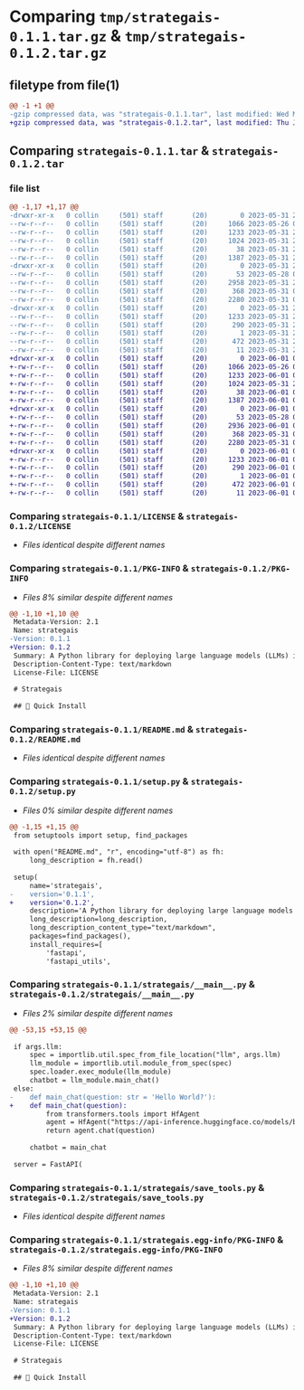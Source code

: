 # Comparing `tmp/strategais-0.1.1.tar.gz` & `tmp/strategais-0.1.2.tar.gz`

## filetype from file(1)

```diff
@@ -1 +1 @@
-gzip compressed data, was "strategais-0.1.1.tar", last modified: Wed May 31 23:39:17 2023, max compression
+gzip compressed data, was "strategais-0.1.2.tar", last modified: Thu Jun  1 01:43:02 2023, max compression
```

## Comparing `strategais-0.1.1.tar` & `strategais-0.1.2.tar`

### file list

```diff
@@ -1,17 +1,17 @@
-drwxr-xr-x   0 collin     (501) staff       (20)        0 2023-05-31 23:39:17.978816 strategais-0.1.1/
--rw-r--r--   0 collin     (501) staff       (20)     1066 2023-05-26 03:15:25.000000 strategais-0.1.1/LICENSE
--rw-r--r--   0 collin     (501) staff       (20)     1233 2023-05-31 23:39:17.978588 strategais-0.1.1/PKG-INFO
--rw-r--r--   0 collin     (501) staff       (20)     1024 2023-05-31 23:04:48.000000 strategais-0.1.1/README.md
--rw-r--r--   0 collin     (501) staff       (20)       38 2023-05-31 23:39:17.978873 strategais-0.1.1/setup.cfg
--rw-r--r--   0 collin     (501) staff       (20)     1387 2023-05-31 23:34:58.000000 strategais-0.1.1/setup.py
-drwxr-xr-x   0 collin     (501) staff       (20)        0 2023-05-31 23:39:17.977455 strategais-0.1.1/strategais/
--rw-r--r--   0 collin     (501) staff       (20)       53 2023-05-28 04:49:57.000000 strategais-0.1.1/strategais/__init__.py
--rw-r--r--   0 collin     (501) staff       (20)     2958 2023-05-31 22:58:57.000000 strategais-0.1.1/strategais/__main__.py
--rw-r--r--   0 collin     (501) staff       (20)      368 2023-05-31 04:51:38.000000 strategais-0.1.1/strategais/llm_tools.py
--rw-r--r--   0 collin     (501) staff       (20)     2280 2023-05-31 04:07:36.000000 strategais-0.1.1/strategais/save_tools.py
-drwxr-xr-x   0 collin     (501) staff       (20)        0 2023-05-31 23:39:17.978386 strategais-0.1.1/strategais.egg-info/
--rw-r--r--   0 collin     (501) staff       (20)     1233 2023-05-31 23:39:17.000000 strategais-0.1.1/strategais.egg-info/PKG-INFO
--rw-r--r--   0 collin     (501) staff       (20)      290 2023-05-31 23:39:17.000000 strategais-0.1.1/strategais.egg-info/SOURCES.txt
--rw-r--r--   0 collin     (501) staff       (20)        1 2023-05-31 23:39:17.000000 strategais-0.1.1/strategais.egg-info/dependency_links.txt
--rw-r--r--   0 collin     (501) staff       (20)      472 2023-05-31 23:39:17.000000 strategais-0.1.1/strategais.egg-info/requires.txt
--rw-r--r--   0 collin     (501) staff       (20)       11 2023-05-31 23:39:17.000000 strategais-0.1.1/strategais.egg-info/top_level.txt
+drwxr-xr-x   0 collin     (501) staff       (20)        0 2023-06-01 01:43:02.484635 strategais-0.1.2/
+-rw-r--r--   0 collin     (501) staff       (20)     1066 2023-05-26 03:15:25.000000 strategais-0.1.2/LICENSE
+-rw-r--r--   0 collin     (501) staff       (20)     1233 2023-06-01 01:43:02.484462 strategais-0.1.2/PKG-INFO
+-rw-r--r--   0 collin     (501) staff       (20)     1024 2023-05-31 23:04:48.000000 strategais-0.1.2/README.md
+-rw-r--r--   0 collin     (501) staff       (20)       38 2023-06-01 01:43:02.484679 strategais-0.1.2/setup.cfg
+-rw-r--r--   0 collin     (501) staff       (20)     1387 2023-06-01 01:41:47.000000 strategais-0.1.2/setup.py
+drwxr-xr-x   0 collin     (501) staff       (20)        0 2023-06-01 01:43:02.483334 strategais-0.1.2/strategais/
+-rw-r--r--   0 collin     (501) staff       (20)       53 2023-05-28 04:49:57.000000 strategais-0.1.2/strategais/__init__.py
+-rw-r--r--   0 collin     (501) staff       (20)     2936 2023-06-01 01:31:49.000000 strategais-0.1.2/strategais/__main__.py
+-rw-r--r--   0 collin     (501) staff       (20)      368 2023-05-31 04:51:38.000000 strategais-0.1.2/strategais/llm_tools.py
+-rw-r--r--   0 collin     (501) staff       (20)     2280 2023-05-31 04:07:36.000000 strategais-0.1.2/strategais/save_tools.py
+drwxr-xr-x   0 collin     (501) staff       (20)        0 2023-06-01 01:43:02.484231 strategais-0.1.2/strategais.egg-info/
+-rw-r--r--   0 collin     (501) staff       (20)     1233 2023-06-01 01:43:02.000000 strategais-0.1.2/strategais.egg-info/PKG-INFO
+-rw-r--r--   0 collin     (501) staff       (20)      290 2023-06-01 01:43:02.000000 strategais-0.1.2/strategais.egg-info/SOURCES.txt
+-rw-r--r--   0 collin     (501) staff       (20)        1 2023-06-01 01:43:02.000000 strategais-0.1.2/strategais.egg-info/dependency_links.txt
+-rw-r--r--   0 collin     (501) staff       (20)      472 2023-06-01 01:43:02.000000 strategais-0.1.2/strategais.egg-info/requires.txt
+-rw-r--r--   0 collin     (501) staff       (20)       11 2023-06-01 01:43:02.000000 strategais-0.1.2/strategais.egg-info/top_level.txt
```

### Comparing `strategais-0.1.1/LICENSE` & `strategais-0.1.2/LICENSE`

 * *Files identical despite different names*

### Comparing `strategais-0.1.1/PKG-INFO` & `strategais-0.1.2/PKG-INFO`

 * *Files 8% similar despite different names*

```diff
@@ -1,10 +1,10 @@
 Metadata-Version: 2.1
 Name: strategais
-Version: 0.1.1
+Version: 0.1.2
 Summary: A Python library for deploying large language models (LLMs) in local environments.
 Description-Content-Type: text/markdown
 License-File: LICENSE
 
 # Strategais
 
 ## 🚀 Quick Install
```

### Comparing `strategais-0.1.1/README.md` & `strategais-0.1.2/README.md`

 * *Files identical despite different names*

### Comparing `strategais-0.1.1/setup.py` & `strategais-0.1.2/setup.py`

 * *Files 0% similar despite different names*

```diff
@@ -1,15 +1,15 @@
 from setuptools import setup, find_packages
 
 with open("README.md", "r", encoding="utf-8") as fh:
     long_description = fh.read()
 
 setup(
     name='strategais',
-    version='0.1.1', 
+    version='0.1.2', 
     description='A Python library for deploying large language models (LLMs) in local environments.',
     long_description=long_description,
     long_description_content_type="text/markdown", 
     packages=find_packages(),
     install_requires=[
         'fastapi',
         'fastapi_utils',
```

### Comparing `strategais-0.1.1/strategais/__main__.py` & `strategais-0.1.2/strategais/__main__.py`

 * *Files 2% similar despite different names*

```diff
@@ -53,15 +53,15 @@
 
 if args.llm:
     spec = importlib.util.spec_from_file_location("llm", args.llm)
     llm_module = importlib.util.module_from_spec(spec)
     spec.loader.exec_module(llm_module)
     chatbot = llm_module.main_chat()
 else:
-    def main_chat(question: str = 'Hello World?'):
+    def main_chat(question):
         from transformers.tools import HfAgent
         agent = HfAgent("https://api-inference.huggingface.co/models/bigcode/starcoder")
         return agent.chat(question)
     
     chatbot = main_chat
 
 server = FastAPI(
```

### Comparing `strategais-0.1.1/strategais/save_tools.py` & `strategais-0.1.2/strategais/save_tools.py`

 * *Files identical despite different names*

### Comparing `strategais-0.1.1/strategais.egg-info/PKG-INFO` & `strategais-0.1.2/strategais.egg-info/PKG-INFO`

 * *Files 8% similar despite different names*

```diff
@@ -1,10 +1,10 @@
 Metadata-Version: 2.1
 Name: strategais
-Version: 0.1.1
+Version: 0.1.2
 Summary: A Python library for deploying large language models (LLMs) in local environments.
 Description-Content-Type: text/markdown
 License-File: LICENSE
 
 # Strategais
 
 ## 🚀 Quick Install
```

